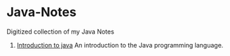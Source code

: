 # Java-Notes
Digitized collection of my Java Notes

1) [Introduction to java]: https://github.com/RyanLPrince/Java-Notes/tree/main/Introduction_to_Java "Introduction_to_Java"
[Introduction to java] An introduction to the Java programming language. 
<br><br>
